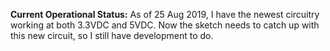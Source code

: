 **Current Operational Status:** As of 25 Aug 2019, I have the newest circuitry working at both 3.3VDC and 5VDC. Now the sketch needs to catch up with this new circuit, so I still have development to do.
